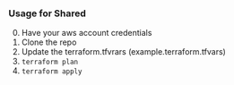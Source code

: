 ### Usage for Shared
0. Have your aws account credentials
1. Clone the repo
2. Update the terraform.tfvrars (example.terraform.tfvars)
1. `terraform plan`
2. `terraform apply`






